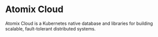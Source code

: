 # Atomix Cloud

Atomix Cloud is a Kubernetes native database and libraries for building scalable, fault-tolerant distributed systems.
